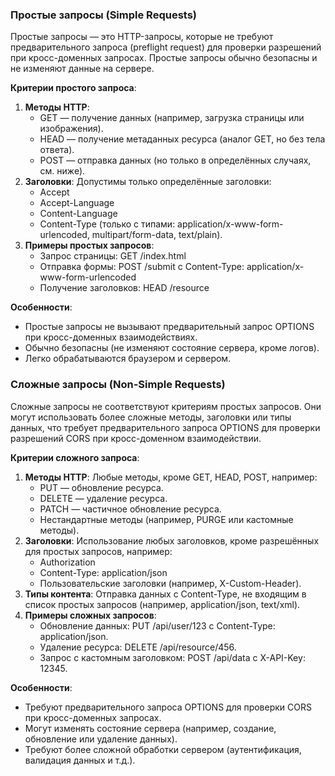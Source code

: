 ### Простые запросы (Simple Requests)

Простые запросы — это HTTP-запросы, которые  не требуют предварительного запроса (preflight request) для проверки разрешений при кросс-доменных запросах. Простые запросы обычно безопасны и не изменяют данные на сервере.

**Критерии простого запроса**:

1. **Методы HTTP**:
    - GET — получение данных (например, загрузка страницы или изображения).
    - HEAD — получение метаданных ресурса (аналог GET, но без тела ответа).
    - POST — отправка данных (но только в определённых случаях, см. ниже).
2. **Заголовки**: Допустимы только определённые заголовки:
    - Accept
    - Accept-Language
    - Content-Language
    - Content-Type (только с типами: application/x-www-form-urlencoded, multipart/form-data, text/plain).
3. **Примеры простых запросов**:
    - Запрос страницы: GET /index.html
    - Отправка формы: POST /submit с Content-Type: application/x-www-form-urlencoded
    - Получение заголовков: HEAD /resource

**Особенности**:

- Простые запросы не вызывают предварительный запрос OPTIONS при кросс-доменных взаимодействиях.
- Обычно безопасны (не изменяют состояние сервера, кроме логов).
- Легко обрабатываются браузером и сервером.

### **Сложные запросы (Non-Simple Requests)**

Сложные запросы не соответствуют критериям простых запросов. Они могут использовать более сложные методы, заголовки или типы данных, что требует предварительного запроса OPTIONS для проверки разрешений CORS при кросс-доменном взаимодействии.

**Критерии сложного запроса**:

1. **Методы HTTP**: Любые методы, кроме GET, HEAD, POST, например:
    - PUT — обновление ресурса.
    - DELETE — удаление ресурса.
    - PATCH — частичное обновление ресурса.
    - Нестандартные методы (например, PURGE или кастомные методы).
2. **Заголовки**: Использование любых заголовков, кроме разрешённых для простых запросов, например:
    - Authorization
    - Content-Type: application/json
    - Пользовательские заголовки (например, X-Custom-Header).
3. **Типы контента**: Отправка данных с Content-Type, не входящим в список простых запросов (например, application/json, text/xml).
4. **Примеры сложных запросов**:
    - Обновление данных: PUT /api/user/123 с Content-Type: application/json.
    - Удаление ресурса: DELETE /api/resource/456.
    - Запрос с кастомным заголовком: POST /api/data с X-API-Key: 12345.

**Особенности**:

- Требуют предварительного запроса OPTIONS для проверки CORS при кросс-доменных запросах.
- Могут изменять состояние сервера (например, создание, обновление или удаление данных).
- Требуют более сложной обработки сервером (аутентификация, валидация данных и т.д.).